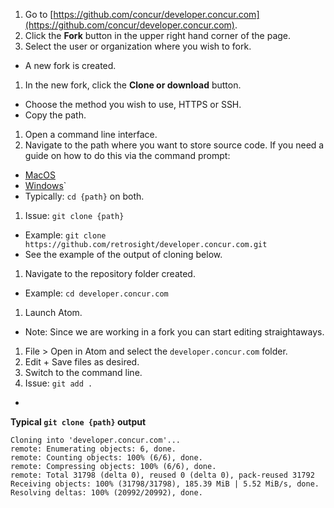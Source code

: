 1. Go to [https://github.com/concur/developer.concur.com](https://github.com/concur/developer.concur.com).
1. Click the **Fork** button in the upper right hand corner of the page.
1. Select the user or organization where you wish to fork.
  * A new fork is created.
1. In the new fork, click the **Clone or download** button.
  * Choose the method you wish to use, HTTPS or SSH.
  * Copy the path.
1. Open a command line interface.
1. Navigate to the path where you want to store source code. If you need a guide on how to do this via the command prompt:
  * [MacOS](https://www.macworld.com/article/2042378/master-the-command-line-navigating-files-and-folders.html)
  * [Windows](https://www.digitalcitizen.life/command-prompt-how-use-basic-commands)`
  * Typically: `cd {path}` on both.
1. Issue: `git clone {path}`
  * Example: `git clone https://github.com/retrosight/developer.concur.com.git`
  * See the example of the output of cloning below.
1. Navigate to the repository folder created.
  * Example: `cd developer.concur.com`
1. Launch Atom.
  * Note: Since we are working in a fork you can start editing straightaways.
1. File > Open in Atom and select the `developer.concur.com` folder.
1. Edit + Save files as desired.
1. Switch to the command line.
1. Issue: `git add .`
  * 


**Typical `git clone {path}` output**

```
Cloning into 'developer.concur.com'...
remote: Enumerating objects: 6, done.
remote: Counting objects: 100% (6/6), done.
remote: Compressing objects: 100% (6/6), done.
remote: Total 31798 (delta 0), reused 0 (delta 0), pack-reused 31792
Receiving objects: 100% (31798/31798), 185.39 MiB | 5.52 MiB/s, done.
Resolving deltas: 100% (20992/20992), done.
```
